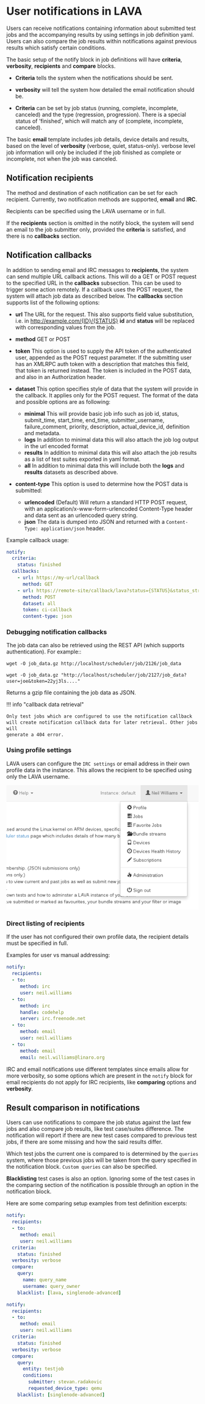 # User notifications in LAVA

Users can receive notifications containing information about submitted test
jobs and the accompanying results by using settings in job definition yaml.
Users can also compare the job results within notifications against previous
results which satisfy certain conditions.

The basic setup of the notify block in job definitions will have
**criteria**, **verbosity**, **recipients** and **compare** blocks.

+ **Criteria** tells the system when the notifications should be sent.

+ **verbosity** will tell the system how detailed the email notification should
  be.

+ **Criteria** can be set by job status (running, complete, incomplete,
  canceled) and the type (regression, progression). There is a special status of
  'finished', which will match any of (complete, incomplete, canceled).

The basic **email** template includes job details, device details and results,
based on the level of **verbosity** (verbose, quiet, status-only).
verbose level job information will only be included if the job finished as
complete or incomplete, not when the job was canceled.

## Notification recipients

The method and destination of each notification can be set for each recipient.
Currently, two notification methods are supported, **email** and **IRC**.

Recipients can be specified using the LAVA username or in full.

If the **recipients** section is omitted in the notify block, the system will
send an email to the job submitter only, provided the **criteria** is satisfied,
and there is no **callbacks** section.

## Notification callbacks

In addition to sending email and IRC messages to **recipients**, the system can
send multiple URL callback actions. This will do a GET or POST request to the
specified URL in the **callbacks** subsection. This can be used to trigger some
action remotely. If a callback uses the POST request, the system will attach job data as described below.
The **callbacks** section supports list of the following options:

+ **url** The URL for the request. This also supports field value
  substitution, i.e. in http://example.com/{ID}/{STATUS} **id** and
  **status** will be replaced with corresponding values from the job.

+ **method** GET or POST

+ **token** This option is used to supply the API token of the
  authenticated user, appended as the POST request parameter. If the submitting
  user has an XMLRPC auth token with a description that matches this field, that
  token is returned instead. The token is included in the POST data, and also in
  an Authorization header.

+ **dataset** This option specifies style of data that the system
  will provide in the callback. It applies only for the POST request. The format
  of the data and possible options are as following:

    + **minimal** This will provide basic job info such as job id, status,
    submit_time, start_time, end_time, submitter_username,
    failure_comment, priority, description, actual_device_id, definition and
    metadata.
    + **logs** In addition to minimal data this will also attach the job log
    output in the url encoded format
    + **results** In addition to minimal data this will also attach the job
    results as a list of test suites exported in yaml format.
    + **all** In addition to minimal data this will include both the **logs**
    and **results** datasets as described above.

+ **content-type** This option is used to determine how the POST data is submitted:

    + **urlencoded** (Default) Will return a standard HTTP POST request, with an
    application/x-www-form-urlencoded Content-Type header and data sent as an
    urlencoded query string.
    + **json** The data is dumped into JSON and returned with a ``Content-Type:
    application/json`` header.

Example callback usage:

```yaml
notify:
  criteria:
    status: finished
  callbacks:
    - url: https://my-url/callback
      method: GET
    - url: https://remote-site/callback/lava?status={STATUS}&status_string={STATUS_STRING}
      method: POST
      dataset: all
      token: ci-callback
      content-type: json

```

### Debugging notification callbacks

The job data can also be retrieved using the REST API (which supports
authentication). For example::

```
wget -O job_data.gz http://localhost/scheduler/job/2126/job_data
```

```
wget -O job_data.gz "http://localhost/scheduler/job/2127/job_data?user=joe&token=22yj3ls...."
```

Returns a gzip file containing the job data as JSON.

!!! info "callback data retrieval"

    Only test jobs which are configured to use the notification callback
    will create notification callback data for later retrieval. Other jobs will
    generate a 404 error.

### Using profile settings

LAVA users can configure the ``IRC settings`` or email address in their own
profile data in the instance. This allows the recipient to be specified using
only the LAVA username.

![profile menu](profile-menu.png)

### Direct listing of recipients

If the user has not configured their own profile data, the recipient details
must be specified in full.

Examples for user vs manual addressing:

```yaml
notify:
  recipients:
  - to:
     method: irc
     user: neil.williams
  - to:
     method: irc
     handle: codehelp
     server: irc.freenode.net
  - to:
     method: email
     user: neil.williams
  - to:
     method: email
     email: neil.williams@linaro.org
```

IRC and email notifications use different templates since emails allow for more
verbosity, so some options which are present in the ``notify`` block for email
recipients do not apply for IRC recipients, like **comparing** options and
**verbosity**.


## Result comparison in notifications

Users can use notifications to compare the job status against the last few jobs
and also compare job results, like test case/suites difference. The
notification will report if there are new test cases compared to previous test
jobs, if there are some missing and how the said results differ.

Which test jobs the current one is compared to is determined by the ``queries``
system, where those previous jobs will be taken from the query specified in the
notification block. ``Custom queries`` can also be specified.

**Blacklisting** test cases is also an option. Ignoring some of the test cases
in the comparing section of the notification is possible through an option in
the notification block.

Here are some comparing setup examples from test definition excerpts:

```yaml
notify:
  recipients:
  - to:
     method: email
     user: neil.williams
  criteria:
    status: finished
  verbosity: verbose
  compare:
    query:
      name: query_name
      username: query_owner
    blacklist: [lava, singlenode-advanced]
```
```yaml
notify:
  recipients:
  - to:
     method: email
     user: neil.williams
  criteria:
    status: finished
  verbosity: verbose
  compare:
    query:
      entity: testjob
      conditions:
        submitter: stevan.radakovic
        requested_device_type: qemu
    blacklist: [singlenode-advanced]
```
